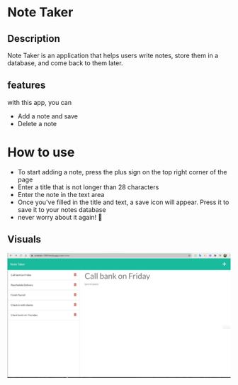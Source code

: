 # Note Taker

## Description
Note Taker is an application that helps users write notes, store them in a database, and come back to them later.

## features
with this app, you can 
* Add a note and save
* Delete a note

# How to use 
- To start adding a note, press the plus sign on the top right corner of the page
- Enter a title that is not longer than 28 characters
- Enter the note in the text area
- Once you've filled in the title and text, a save icon will appear. Press it to save it to your notes database
- never worry about it again! 🙂

## Visuals
![Home Page](public/assets/img/page.jpg?raw=true "Home_Page")